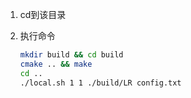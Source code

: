1. cd到该目录

2. 执行命令

   ```bash
   mkdir build && cd build
   cmake .. && make
   cd ..
   ./local.sh 1 1 ./build/LR config.txt
   ```

   